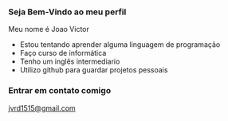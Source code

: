 ### Seja Bem-Vindo ao meu perfil

Meu nome é Joao Victor

- Estou tentando aprender alguma linguagem de programação
- Faço curso de informática
- Tenho um inglês intermediario
- Utilizo github para guardar projetos pessoais

### Entrar em contato comigo

  jvrd1515@gmail.com
